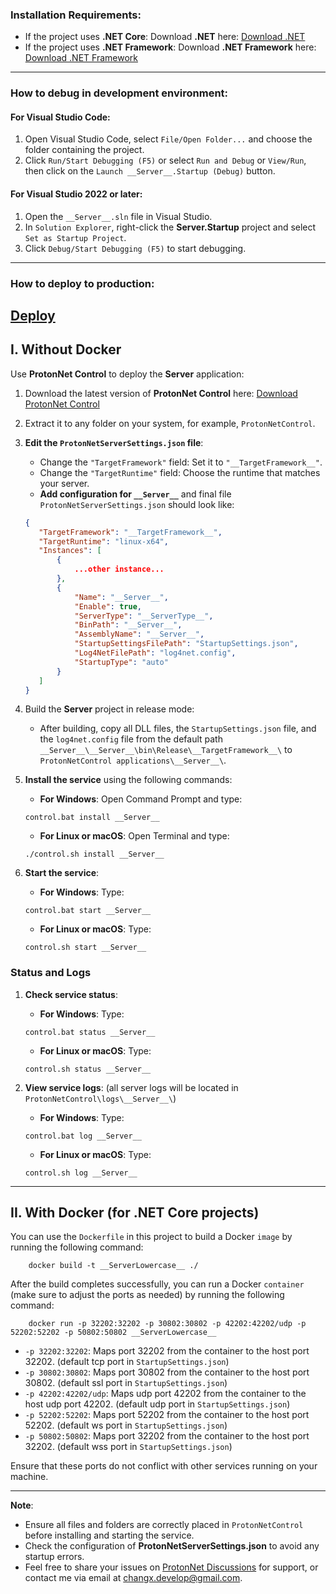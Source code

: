 
### Installation Requirements:
- If the project uses **.NET Core**: Download **.NET** here: [Download .NET](https://dotnet.microsoft.com/en-us/download/dotnet)
- If the project uses **.NET Framework**: Download **.NET Framework** here: [Download .NET Framework](https://dotnet.microsoft.com/en-us/download/dotnet-framework)

---

### How to debug in development environment:

#### For **Visual Studio Code**:
1. Open Visual Studio Code, select `File/Open Folder...` and choose the folder containing the project.
2. Click `Run/Start Debugging (F5)` or select `Run and Debug` or `View/Run`, then click on the `Launch __Server__.Startup (Debug)` button.

#### For **Visual Studio 2022** or later:
1. Open the `__Server__.sln` file in Visual Studio.
2. In `Solution Explorer`, right-click the **__Server__.Startup** project and select `Set as Startup Project`.
3. Click `Debug/Start Debugging (F5)` to start debugging.

---

### How to deploy to production:
## [Deploy](https://protonnetserver.com/deploy)

## I. Without Docker
Use **ProtonNet Control** to deploy the **__Server__** application:

1. Download the latest version of **ProtonNet Control** here: [Download ProtonNet Control](https://protonnetserver.com/download)

2. Extract it to any folder on your system, for example, `ProtonNetControl`.

3. **Edit the `ProtonNetServerSettings.json` file**:
    - Change the `"TargetFramework"` field: Set it to `"__TargetFramework__"`.
    - Change the `"TargetRuntime"` field: Choose the runtime that matches your server.
    - **Add configuration for `__Server__`** and final file `ProtonNetServerSettings.json` should look like:
     ```json
    {
        "TargetFramework": "__TargetFramework__",
        "TargetRuntime": "linux-x64",
        "Instances": [
            {
                ...other instance...
            },
            {
                "Name": "__Server__",
                "Enable": true,
                "ServerType": "__ServerType__",
                "BinPath": "__Server__",
                "AssemblyName": "__Server__",
                "StartupSettingsFilePath": "StartupSettings.json",
                "Log4NetFilePath": "log4net.config",
                "StartupType": "auto"
            }
        ]
    }
     
     ```

4. Build the **__Server__** project in release mode:
    - After building, copy all DLL files, the `StartupSettings.json` file, and the `log4net.config` file from the default path `__Server__\__Server__\bin\Release\__TargetFramework__\` to `ProtonNetControl applications\__Server__\`.

5. **Install the service** using the following commands:
    - **For Windows**: Open Command Prompt and type:
     ```
     control.bat install __Server__
     ```
    - **For Linux or macOS**: Open Terminal and type:
     ```
     ./control.sh install __Server__
     ```

6. **Start the service**:
    - **For Windows**: Type:
     ```
     control.bat start __Server__
     ```
    - **For Linux or macOS**: Type:
     ```
     control.sh start __Server__
     ```

### Status and Logs
1. **Check service status**:
    - **For Windows**: Type:
     ```
     control.bat status __Server__
     ```
    - **For Linux or macOS**: Type:
     ```
     control.sh status __Server__
     ```

2. **View service logs**: (all server logs will be located in `ProtonNetControl\logs\__Server__\`)
    - **For Windows**: Type:
     ```
     control.bat log __Server__
     ```
    - **For Linux or macOS**: Type:
     ```
     control.sh log __Server__
     ```

---

## II. With Docker (for .NET Core projects)

You can use the `Dockerfile` in this project to build a Docker `image` by running the following command:
```
    docker build -t __ServerLowercase__ ./
```

After the build completes successfully, you can run a Docker `container` (make sure to adjust the ports as needed) by running the following command:
```
    docker run -p 32202:32202 -p 30802:30802 -p 42202:42202/udp -p 52202:52202 -p 50802:50802 __ServerLowercase__
```

- `-p 32202:32202`: Maps port 32202 from the container to the host port 32202. (default tcp port in `StartupSettings.json`)
- `-p 30802:30802`: Maps port 30802 from the container to the host port 30802. (default ssl port in `StartupSettings.json`)
- `-p 42202:42202/udp`: Maps udp port 42202 from the container to the host udp port 42202. (default udp port in `StartupSettings.json`)
- `-p 52202:52202`: Maps port 52202 from the container to the host port 52202. (default ws port in `StartupSettings.json`)
- `-p 50802:50802`: Maps port 32202 from the container to the host port 32202. (default wss port in `StartupSettings.json`)

Ensure that these ports do not conflict with other services running on your machine.

---

**Note**:
- Ensure all files and folders are correctly placed in `ProtonNetControl` before installing and starting the service.
- Check the configuration of **ProtonNetServerSettings.json** to avoid any startup errors.
- Feel free to share your issues on [ProtonNet Discussions](https://discussions.protonnetserver.com) for support, or contact me via email at changx.develop@gmail.com.
